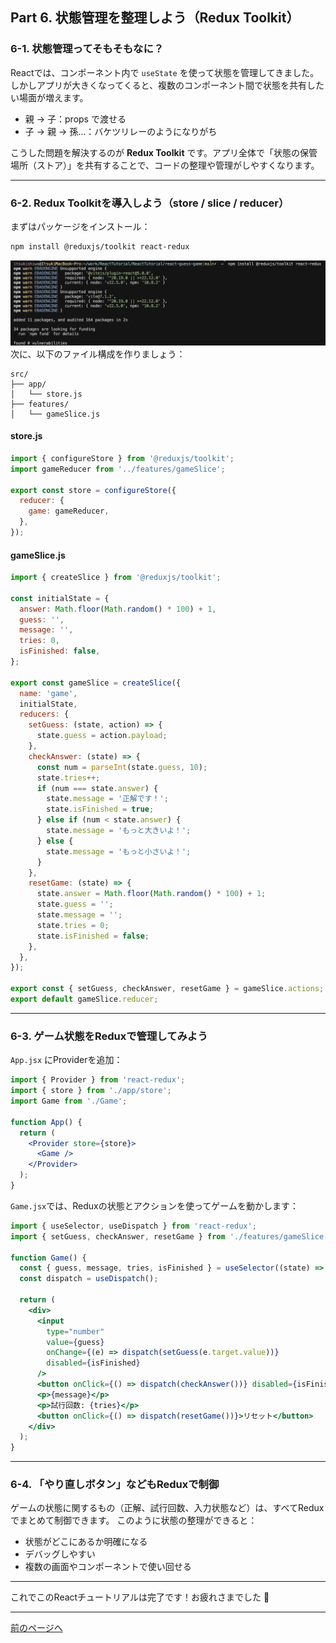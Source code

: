 ## Part 6. 状態管理を整理しよう（Redux Toolkit）

### 6-1. 状態管理ってそもそもなに？

Reactでは、コンポーネント内で `useState` を使って状態を管理してきました。しかしアプリが大きくなってくると、複数のコンポーネント間で状態を共有したい場面が増えます。

- 親 → 子：props で渡せる
- 子 → 親 → 孫…：バケツリレーのようになりがち

こうした問題を解決するのが **Redux Toolkit** です。アプリ全体で「状態の保管場所（ストア）」を共有することで、コードの整理や管理がしやすくなります。

---

### 6-2. Redux Toolkitを導入しよう（store / slice / reducer）

まずはパッケージをインストール：

```bash
npm install @reduxjs/toolkit react-redux
```
![](/ReactTutorial/img/Part6/Part6-1.png)
次に、以下のファイル構成を作りましょう：

```
src/
├── app/
│   └── store.js
├── features/
│   └── gameSlice.js
```

#### store.js

```js
import { configureStore } from '@reduxjs/toolkit';
import gameReducer from '../features/gameSlice';

export const store = configureStore({
  reducer: {
    game: gameReducer,
  },
});
```

#### gameSlice.js

```js
import { createSlice } from '@reduxjs/toolkit';

const initialState = {
  answer: Math.floor(Math.random() * 100) + 1,
  guess: '',
  message: '',
  tries: 0,
  isFinished: false,
};

export const gameSlice = createSlice({
  name: 'game',
  initialState,
  reducers: {
    setGuess: (state, action) => {
      state.guess = action.payload;
    },
    checkAnswer: (state) => {
      const num = parseInt(state.guess, 10);
      state.tries++;
      if (num === state.answer) {
        state.message = '正解です！';
        state.isFinished = true;
      } else if (num < state.answer) {
        state.message = 'もっと大きいよ！';
      } else {
        state.message = 'もっと小さいよ！';
      }
    },
    resetGame: (state) => {
      state.answer = Math.floor(Math.random() * 100) + 1;
      state.guess = '';
      state.message = '';
      state.tries = 0;
      state.isFinished = false;
    },
  },
});

export const { setGuess, checkAnswer, resetGame } = gameSlice.actions;
export default gameSlice.reducer;
```

---

### 6-3. ゲーム状態をReduxで管理してみよう

`App.jsx` にProviderを追加：

```jsx
import { Provider } from 'react-redux';
import { store } from './app/store';
import Game from './Game';

function App() {
  return (
    <Provider store={store}>
      <Game />
    </Provider>
  );
}
```

`Game.jsx`では、Reduxの状態とアクションを使ってゲームを動かします：

```jsx
import { useSelector, useDispatch } from 'react-redux';
import { setGuess, checkAnswer, resetGame } from './features/gameSlice';

function Game() {
  const { guess, message, tries, isFinished } = useSelector((state) => state.game);
  const dispatch = useDispatch();

  return (
    <div>
      <input
        type="number"
        value={guess}
        onChange={(e) => dispatch(setGuess(e.target.value))}
        disabled={isFinished}
      />
      <button onClick={() => dispatch(checkAnswer())} disabled={isFinished}>判定！</button>
      <p>{message}</p>
      <p>試行回数: {tries}</p>
      <button onClick={() => dispatch(resetGame())}>リセット</button>
    </div>
  );
}
```

---

### 6-4. 「やり直しボタン」などもReduxで制御

ゲームの状態に関するもの（正解、試行回数、入力状態など）は、すべてReduxでまとめて制御できます。 このように状態の整理ができると：

- 状態がどこにあるか明確になる
- デバッグしやすい
- 複数の画面やコンポーネントで使い回せる

---

これでこのReactチュートリアルは完了です！お疲れさまでした 🎉

---
[前のページへ](/ReactTutorial/Part5.md)